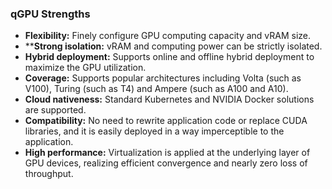 
### qGPU Strengths

- **Flexibility:** Finely configure GPU computing capacity and vRAM size.
- ****Strong isolation:** vRAM and computing power can be strictly isolated.
- **Hybrid deployment:** Supports online and offline hybrid deployment to maximize the GPU utilization.
- **Coverage:** Supports popular architectures including Volta (such as V100), Turing (such as T4) and Ampere (such as A100 and A10).
- **Cloud nativeness:** Standard Kubernetes and NVIDIA Docker solutions are supported.
- **Compatibility:** No need to rewrite application code or replace CUDA libraries, and it is easily deployed in a way imperceptible to the application.
- **High performance:** Virtualization is applied at the underlying layer of GPU devices, realizing efficient convergence and nearly zero loss of throughput.


